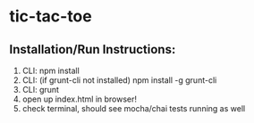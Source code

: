 # tic-tac-toe
## Installation/Run Instructions:
1. CLI: npm install
2. CLI: (if grunt-cli not installed) npm install -g grunt-cli
3. CLI: grunt
4. open up index.html in browser!
5. check terminal, should see mocha/chai tests running as well
